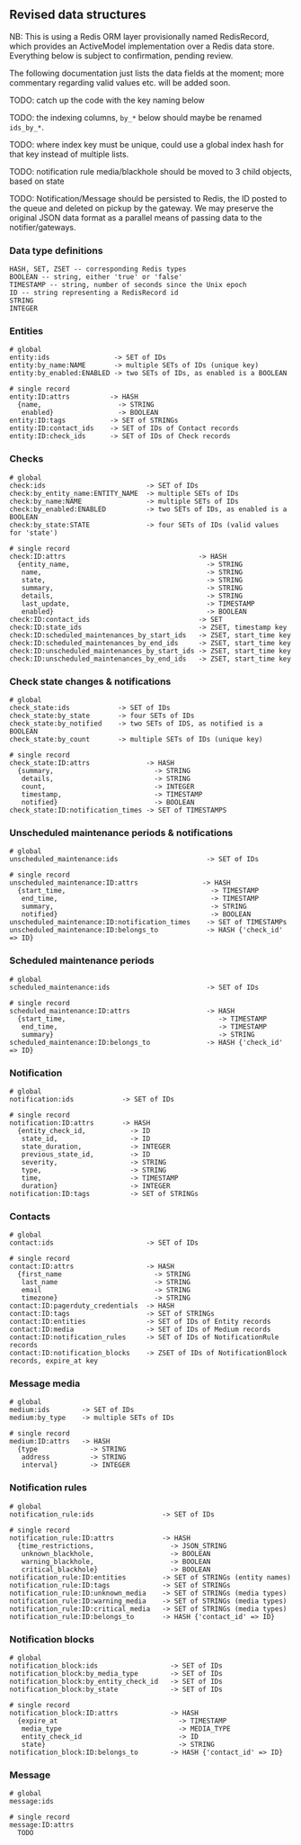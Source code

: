 ## Revised data structures
NB: This is using a Redis ORM layer provisionally named RedisRecord, which provides an ActiveModel implementation over a Redis data store. Everything below is subject to confirmation, pending review.

The following documentation just lists the data fields at the moment; more commentary regarding valid values etc. will be added soon.

TODO: catch up the code with the key naming below

TODO: the indexing columns, `by_*` below should maybe be renamed `ids_by_*`.

TODO: where index key must be unique, could use a global index hash for that key instead of multiple lists.

TODO: notification rule media/blackhole should be moved to 3 child objects, based on state

TODO: Notification/Message should be persisted to Redis, the ID posted to the queue and deleted on pickup by the gateway. We may preserve the original JSON data format as a parallel means of passing data to the notifier/gateways.

### Data type definitions

    HASH, SET, ZSET -- corresponding Redis types
    BOOLEAN -- string, either 'true' or 'false'
    TIMESTAMP -- string, number of seconds since the Unix epoch
    ID -- string representing a RedisRecord id
    STRING
    INTEGER

### Entities

    # global
    entity:ids                -> SET of IDs
    entity:by_name:NAME       -> multiple SETs of IDs (unique key)
    entity:by_enabled:ENABLED -> two SETs of IDs, as enabled is a BOOLEAN

    # single record
    entity:ID:attrs          -> HASH
      {name,                   -> STRING
       enabled}                -> BOOLEAN
    entity:ID:tags           -> SET of STRINGs
    entity:ID:contact_ids    -> SET of IDs of Contact records
    entity:ID:check_ids      -> SET of IDs of Check records

### Checks

    # global
    check:ids                         -> SET of IDs
    check:by_entity_name:ENTITY_NAME  -> multiple SETs of IDs
    check:by_name:NAME                -> multiple SETs of IDs
    check:by_enabled:ENABLED          -> two SETs of IDs, as enabled is a BOOLEAN
    check:by_state:STATE              -> four SETs of IDs (valid values for 'state')
    
    # single record
    check:ID:attrs                                 -> HASH
      {entity_name,                                  -> STRING
       name,                                         -> STRING
       state,                                        -> STRING
       summary,                                      -> STRING
       details,                                      -> STRING
       last_update,                                  -> TIMESTAMP
       enabled}                                      -> BOOLEAN
    check:ID:contact_ids                           -> SET
    check:ID:state_ids                             -> ZSET, timestamp key
    check:ID:scheduled_maintenances_by_start_ids   -> ZSET, start_time key
    check:ID:scheduled_maintenances_by_end_ids     -> ZSET, start_time key
    check:ID:unscheduled_maintenances_by_start_ids -> ZSET, start_time key
    check:ID:unscheduled_maintenances_by_end_ids   -> ZSET, start_time key


### Check state changes & notifications

    # global
    check_state:ids            -> SET of IDs
    check_state:by_state       -> four SETs of IDs
    check_state:by_notified    -> two SETs of IDS, as notified is a BOOLEAN
    check_state:by_count       -> multiple SETs of IDs (unique key)

    # single record
    check_state:ID:attrs              -> HASH
      {summary,                         -> STRING
       details,                         -> STRING
       count,                           -> INTEGER
       timestamp,                       -> TIMESTAMP
       notified}                        -> BOOLEAN
    check_state:ID:notification_times -> SET of TIMESTAMPS

### Unscheduled maintenance periods & notifications

    # global
    unscheduled_maintenance:ids                      -> SET of IDs

    # single record
    unscheduled_maintenance:ID:attrs                -> HASH
      {start_time,                                    -> TIMESTAMP
       end_time,                                      -> TIMESTAMP
       summary,                                       -> STRING
       notified}                                      -> BOOLEAN
    unscheduled_maintenance:ID:notification_times    -> SET of TIMESTAMPs
    unscheduled_maintenance:ID:belongs_to            -> HASH {'check_id' => ID}
    
### Scheduled maintenance periods

    # global
    scheduled_maintenance:ids                        -> SET of IDs

    # single record
    scheduled_maintenance:ID:attrs                   -> HASH
      {start_time,                                      -> TIMESTAMP
       end_time,                                        -> TIMESTAMP
       summary}                                         -> STRING
    scheduled_maintenance:ID:belongs_to              -> HASH {'check_id' => ID}

### Notification

    # global
    notification:ids            -> SET of IDs
    
    # single record
    notification:ID:attrs       -> HASH
      {entity_check_id,           -> ID
       state_id,                  -> ID
       state_duration,            -> INTEGER
       previous_state_id,         -> ID
       severity,                  -> STRING
       type,                      -> STRING
       time,                      -> TIMESTAMP
       duration}                  -> INTEGER
    notification:ID:tags          -> SET of STRINGs

### Contacts

    # global
    contact:ids                       -> SET of IDs
    
    # single record
    contact:ID:attrs                  -> HASH
      {first_name                       -> STRING
       last_name                        -> STRING
       email                            -> STRING
       timezone}                        -> STRING
    contact:ID:pagerduty_credentials  -> HASH
    contact:ID:tags                   -> SET of STRINGs
    contact:ID:entities               -> SET of IDs of Entity records
    contact:ID:media                  -> SET of IDs of Medium records
    contact:ID:notification_rules     -> SET of IDs of NotificationRule records
    contact:ID:notification_blocks    -> ZSET of IDs of NotificationBlock records, expire_at key

### Message media

    # global
    medium:ids        -> SET of IDs
    medium:by_type    -> multiple SETs of IDs
    
    # single record
    medium:ID:attrs   -> HASH
      {type             -> STRING
       address          -> STRING
       interval}        -> INTEGER
    

### Notification rules

    # global
    notification_rule:ids                 -> SET of IDs
    
    # single record
    notification_rule:ID:attrs            -> HASH
      {time_restrictions,                   -> JSON_STRING
       unknown_blackhole,                   -> BOOLEAN
       warning_blackhole,                   -> BOOLEAN
       critical_blackhole}                  -> BOOLEAN
    notification_rule:ID:entities         -> SET of STRINGs (entity names)
    notification_rule:ID:tags             -> SET of STRINGs
    notification_rule:ID:unknown_media    -> SET of STRINGs (media types)
    notification_rule:ID:warning_media    -> SET of STRINGs (media types)
    notification_rule:ID:critical_media   -> SET of STRINGs (media types)
    notification_rule:ID:belongs_to       -> HASH {'contact_id' => ID}

### Notification blocks

    # global
    notification_block:ids                  -> SET of IDs
    notification_block:by_media_type        -> SET of IDs
    notification_block:by_entity_check_id   -> SET of IDs
    notification_block:by_state             -> SET of IDs
    
    # single record
    notification_block:ID:attrs             -> HASH
      {expire_at                              -> TIMESTAMP
       media_type                             -> MEDIA_TYPE
       entity_check_id                        -> ID
       state}                                 -> STRING
    notification_block:ID:belongs_to        -> HASH {'contact_id' => ID}

### Message

    # global
    message:ids
    
    # single record
    message:ID:attrs
      TODO
